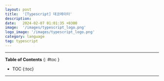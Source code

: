 ```yaml
---
layout: post
title:  '[Typescript] 데코레이터'
description: 
date:   2024-02-07 01:01:35 +0300
image:  '/images/typescript_logo.png'
logo_image: '/images/typescript_logo.png'
category: language
tag: typescript
---
```

---
**Table of Contents**
{: #toc }
*  TOC
{:toc}

---
